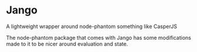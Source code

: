 Jango
=====

A lightweight wrapper around node-phantom something like CasperJS

The node-phantom package that comes with Jango has some modifications made to it to be nicer around evaluation and state.